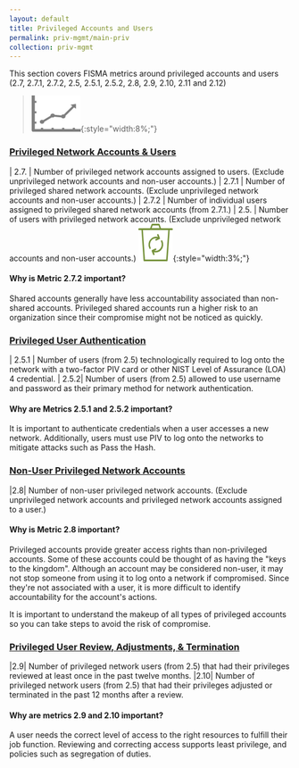 ```yaml
---
layout: default
title: Privileged Accounts and Users
permalink: priv-mgmt/main-priv
collection: priv-mgmt
---
```

This section covers FISMA metrics around privileged accounts and users (2.7, 2.7.1, 2.7.2, 2.5, 2.5.1, 2.5.2, 2.8, 2.9, 2.10, 2.11 and 2.12) 

>![Chart logo](../img/graph.png){:style="width:8%;"}

### [Privileged Network Accounts & Users](collection-25-27)

| 2.7. | Number of privileged network accounts assigned to users. (Exclude unprivileged network accounts and non-user accounts.)
| 2.7.1 | Number of privileged shared network accounts. (Exclude unprivileged network accounts and non-user accounts.)
| 2.7.2 | Number of individual users assigned to privileged shared network accounts (from 2.7.1.)
| 2.5. | Number of users with privileged network accounts. (Exclude unprivileged network accounts and non-user accounts.) ![Chart logo](../img/recycle.png){:style="width:3%;"}

<div class="usa-alert usa-alert-info">
  <div class="usa-alert-body">
    <p class="usa-alert-text"><H4>Why is Metric 2.7.2 important?</H4>
    Shared accounts generally have less accountability associated than non-shared accounts. Privileged shared accounts run a higher risk to an organization since their compromise might not be noticed as quickly.</p> 
</div>
</div>

### [Privileged User Authentication](collection-251-252)

| 2.5.1 | Number of users (from 2.5) technologically required to log onto the network with a two-factor PIV card or other NIST Level of Assurance (LOA) 4 credential.
| 2.5.2| Number of users (from 2.5) allowed to use username and password as their primary method for network authentication.

<div class="usa-alert usa-alert-info">
  <div class="usa-alert-body">
    <p class="usa-alert-text"><H4>Why are Metrics 2.5.1 and 2.5.2 important?</H4>
    It is important to authenticate credentials when a user accesses a new network. Additionally, users must use PIV to log onto the networks to mitigate attacks such as Pass the Hash.</p> 
</div>
</div>

### [Non-User Privileged Network Accounts](collection-28)

|2.8| Number of non-user privileged network accounts. (Exclude unprivileged network accounts and privileged network accounts assigned to a user.)

<div class="usa-alert usa-alert-info">
  <div class="usa-alert-body">
    <p class="usa-alert-text"><H4>Why is Metric 2.8 important?</H4>
    Privileged accounts provide greater access rights than non-privileged accounts. Some of these accounts could be thought of as having the "keys to the kingdom". Although an account may be considered non-user, it may not stop someone from using it to log onto a network if compromised. Since they're not associated with a user, it is more difficult to identify accountability for the account's actions.

It is important to understand the makeup of all types of privileged accounts so you can take steps to avoid the risk of compromise.</p> 
</div>
</div>

### [Privileged User Review, Adjustments, & Termination](collection-29-210)

|2.9| Number of privileged network users (from 2.5) that had their privileges reviewed at least once in the past twelve months.
|2.10| Number of privileged network users (from 2.5) that had their privileges adjusted or terminated in the past 12 months after a review.

<div class="usa-alert usa-alert-info">
  <div class="usa-alert-body">
    <p class="usa-alert-text"><H4>Why are metrics 2.9 and 2.10 important?</H4>
    A user needs the correct level of access to the right resources to fulfill their job function. Reviewing and correcting access supports least privilege, and policies such as segregation of duties.</p> 
</div>
</div>


